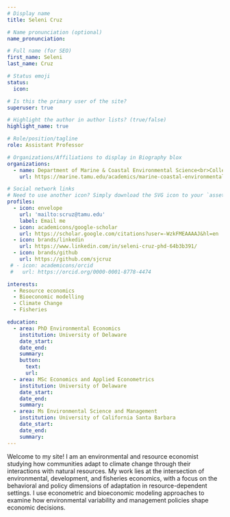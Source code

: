 ```yaml
---
# Display name
title: Seleni Cruz

# Name pronunciation (optional)
name_pronunciation: 

# Full name (for SEO)
first_name: Seleni  
last_name: Cruz

# Status emoji
status:
  icon: 

# Is this the primary user of the site?
superuser: true

# Highlight the author in author lists? (true/false)
highlight_name: true

# Role/position/tagline
role: Assistant Professor

# Organizations/Affiliations to display in Biography blox
organizations: 
  - name: Department of Marine & Coastal Environmental Science<br>College of Marine Sciences & Maritime Studies<br>Texas A&M University
    url: https://marine.tamu.edu/academics/marine-coastal-environmental-science/index.html

# Social network links
# Need to use another icon? Simply download the SVG icon to your `assets/media/icons/` folder.
profiles:
  - icon: envelope
    url: 'mailto:scruz@tamu.edu'
    label: Email me
  - icon: academicons/google-scholar
    url: https://scholar.google.com/citations?user=-WzkFMEAAAAJ&hl=en
  - icon: brands/linkedin
    url: https://www.linkedin.com/in/seleni-cruz-phd-64b3b391/
  - icon: brands/github
    url: https://github.com/sjcruz
 # - icon: academicons/orcid
 #   url: https://orcid.org/0000-0001-8778-4474

interests:
  - Resource economics
  - Bioeconomic modelling
  - Climate Change
  - Fisheries

education:
  - area: PhD Environmental Economics
    institution: University of Delaware
    date_start: 
    date_end: 
    summary:
    button:
      text: 
      url:
  - area: MSc Economics and Applied Econometrics
    institution: University of Delaware
    date_start:
    date_end: 
    summary: 
  - area: Ms Environmental Science and Management
    institution: University of California Santa Barbara
    date_start: 
    date_end: 
    summary: 
---
```


Welcome to my site! I am an environmental and resource economist studying how communities adapt to climate change through their interactions with natural resources. My work lies at the intersection of environmental, development, and fisheries economics, with a focus on the behavioral and policy dimensions of adaptation in resource-dependent settings. I use econometric and bioeconomic modeling approaches to examine how environmental variability and management policies shape economic decisions.